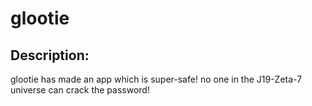 
# glootie
## Description:
glootie has made an app which is super-safe! no one in the J19-Zeta-7 universe can crack the password!

